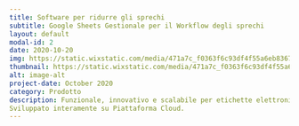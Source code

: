 ```yaml
---
title: Software per ridurre gli sprechi
subtitle: Google Sheets Gestionale per il Workflow degli sprechi
layout: default
modal-id: 2
date: 2020-10-20
img: https://static.wixstatic.com/media/471a7c_f0363f6c93df4f55a6eb8367b4aafd96~mv2.gif
thumbnail: https://static.wixstatic.com/media/471a7c_f0363f6c93df4f55a6eb8367b4aafd96~mv2.gif
alt: image-alt
project-date: October 2020
category: Prodotto
description: Funzionale, innovativo e scalabile per etichette elettroniche.
Sviluppato interamente su Piattaforma Cloud.
---
```


